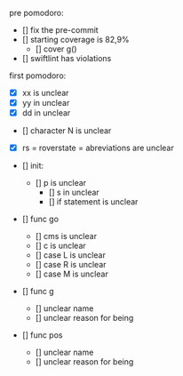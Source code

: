 pre pomodoro: 
- [] fix the pre-commit 
- [] starting coverage is 82,9%  
    - [] cover g()
- [] swiftlint has violations
    

first pomodoro: 
- [x] xx is unclear
- [x] yy in unclear
- [x] dd in unclear
- [] character N is unclear
- [X] rs = roverstate = abreviations are        unclear
- [] init:
  - [] p is unclear
    - [] s in unclear
    - [] if statement is unclear

- [] func go
    - [] cms is unclear
    - [] c is unclear
    - [] case L is unclear
    - [] case R is unclear
    - [] case M is unclear
    
- [] func g
    - [] unclear name 
    - [] unclear reason for being
    
- [] func pos
    - [] unclear name
    - [] unclear reason for being
